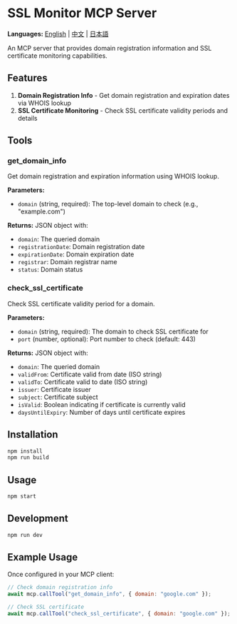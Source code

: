 # SSL Monitor MCP Server

**Languages:** [English](README.md) | [中文](README-zh.md) | [日本語](README-ja.md)

An MCP server that provides domain registration information and SSL certificate monitoring capabilities.

## Features

1. **Domain Registration Info** - Get domain registration and expiration dates via WHOIS lookup
2. **SSL Certificate Monitoring** - Check SSL certificate validity periods and details

## Tools

### get_domain_info
Get domain registration and expiration information using WHOIS lookup.

**Parameters:**
- `domain` (string, required): The top-level domain to check (e.g., "example.com")

**Returns:** JSON object with:
- `domain`: The queried domain
- `registrationDate`: Domain registration date
- `expirationDate`: Domain expiration date
- `registrar`: Domain registrar name
- `status`: Domain status

### check_ssl_certificate
Check SSL certificate validity period for a domain.

**Parameters:**
- `domain` (string, required): The domain to check SSL certificate for
- `port` (number, optional): Port number to check (default: 443)

**Returns:** JSON object with:
- `domain`: The queried domain
- `validFrom`: Certificate valid from date (ISO string)
- `validTo`: Certificate valid to date (ISO string)
- `issuer`: Certificate issuer
- `subject`: Certificate subject
- `isValid`: Boolean indicating if certificate is currently valid
- `daysUntilExpiry`: Number of days until certificate expires

## Installation

```bash
npm install
npm run build
```

## Usage

```bash
npm start
```

## Development

```bash
npm run dev
```

## Example Usage

Once configured in your MCP client:

```javascript
// Check domain registration info
await mcp.callTool("get_domain_info", { domain: "google.com" });

// Check SSL certificate
await mcp.callTool("check_ssl_certificate", { domain: "google.com" });
```